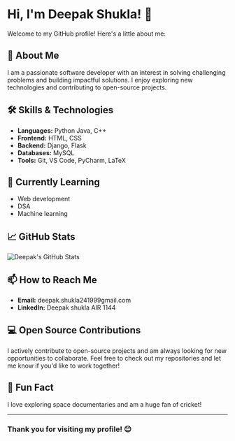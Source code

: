 # Hi, I'm Deepak Shukla! 👋

Welcome to my GitHub profile! Here's a little about me:

## 🚀 About Me
I am a passionate software developer with an interest in solving challenging problems and building impactful solutions. I enjoy exploring new technologies and contributing to open-source projects.

## 🛠️ Skills & Technologies
- **Languages:** Python Java, C++
- **Frontend:**  HTML, CSS
- **Backend:** Django, Flask
- **Databases:** MySQL
- **Tools:** Git, VS Code, PyCharm, LaTeX

## 🌱 Currently Learning
- Web development
- DSA
- Machine learning

## 📈 GitHub Stats
![Deepak's GitHub Stats](https://github-readme-stats.vercel.app/api?username=Deepakshukla241999&show_icons=true&theme=radical)

## 📫 How to Reach Me
- **Email:** deepak.shukla241999gmail.com
- **LinkedIn:** Deepak shukla AIR 1144

## 💻 Open Source Contributions
I actively contribute to open-source projects and am always looking for new opportunities to collaborate. Feel free to check out my repositories and let me know if you'd like to work together!

## 🌟 Fun Fact
I love exploring space documentaries and am a huge fan of cricket!

---

### Thank you for visiting my profile! 😊
